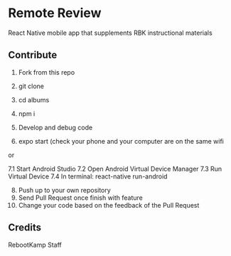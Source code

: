 # Remote Review

React Native mobile app that supplements RBK instructional materials

## Contribute

1. Fork from this repo
2. git clone
3. cd albums
5. npm i

6. Develop and debug code

7. expo start (check your phone and your computer are on the same wifi

or 

7.1 Start Android Studio
7.2 Open Android Virtual Device Manager
7.3 Run Virtual Device
7.4 In terminal: react-native run-android

8. Push up to your own repository
9. Send Pull Request once finish with feature
10. Change your code based on the feedback of the Pull Request

## Credits

RebootKamp Staff
